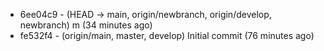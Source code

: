 * 6ee04c9 - (HEAD -> main, origin/newbranch, origin/develop, newbranch) m (34 minutes ago) <enisbe>
* fe532f4 - (origin/main, master, develop) Initial commit (76 minutes ago) <enisbe>